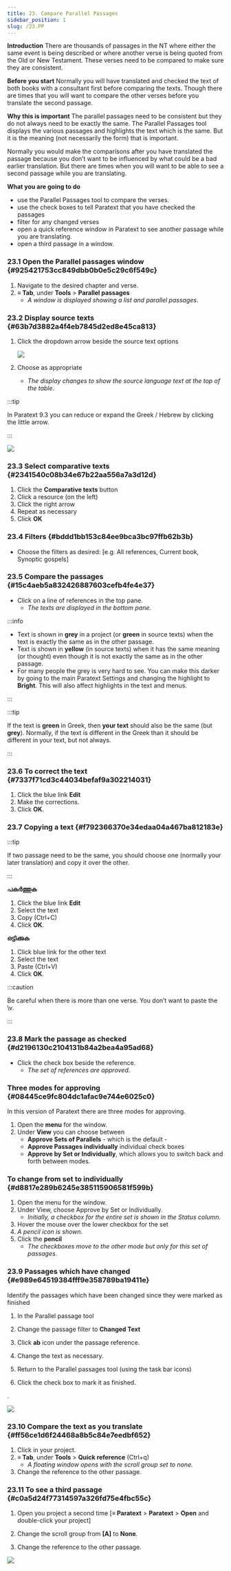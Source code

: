 ```yaml
---
title: 23. Compare Parallel Passages
sidebar_position: 1
slug: /23.PP
---
```




**Introduction** There are thousands of passages in the NT where either the same event is being described or where another verse is being quoted from the Old or New Testament. These verses need to be compared to make sure they are consistent.


**Before you start** Normally you will have translated and checked the text of both books with a consultant first before comparing the texts. Though there are times that you will want to compare the other verses before you translate the second passage.


**Why this is important** The parallel passages need to be consistent but they do not always need to be exactly the same. The Parallel Passages tool displays the various passages and highlights the text which is the same. But it is the meaning (not necessarily the form) that is important.


Normally you would make the comparisons after you have translated the passage because you don’t want to be influenced by what could be a bad earlier translation. But there are times when you will want to be able to see a second passage while you are translating.


**What you are going to do**

- use the Parallel Passages tool to compare the verses.
- use the check boxes to tell Paratext that you have checked the passages
- filter for any changed verses
- open a quick reference window in Paratext to see another passage while you are translating.
- open a third passage in a window.

### 23.1 Open the Parallel passages window {#925421753cc849dbb0b0e5c29c6f549c}

1. Navigate to the desired chapter and verse.
1. **≡ Tab**, under **Tools** &gt; **Parallel passages**
    - _A window is displayed showing a list and parallel passages_.

### 23.2 Display source texts {#63b7d3882a4f4eb7845d2ed8e45ca813}

1. Click the dropdown arrow beside the source text options

    ![](./586542551.png)

1. Choose as appropriate
    - _The display changes to show the source language text at the top of the table._

:::tip

In Paratext 9.3 you can reduce or expand the Greek / Hebrew by clicking the little arrow.

:::




![](./406509394.png)


### 23.3 Select comparative texts {#2341540c08b34e67b22aa556a7a3d12d}

1. Click the **Comparative texts** button
1. Click a resource (on the left)
1. Click the right arrow
1. Repeat as necessary
1. Click **OK**

### 23.4 Filters {#bddd1bb153c84ee9bca3bc97ffb62b3b}

- Choose the filters as desired: [e.g. All references, Current book, Synoptic gospels]

### 23.5 Compare the passages {#15c4aeb5a832426887603cefb4fe4e37}

- Click on a line of references in the top pane.
    - _The texts are displayed in the bottom pane._

:::info

- Text is shown in **grey** in a project (or **green** in source texts) when the text is exactly the same as in the other passage.
- Text is shown in **yellow** (in source texts) when it has the same meaning (or thought) even though it is not exactly the same as in the other passage.
- For many people the grey is very hard to see. You can make this darker by going to the main Paratext Settings and changing the highlight to **Bright**. This will also affect highlights in the text and menus.

:::


:::tip

If the text is **green** in Greek, then **your text** should also be the same (but **grey**). Normally, if the text is different in the Greek than it should be different in your text, but not always.

:::




### 23.6 To correct the text {#7337f71cd3c44034befaf9a302214031}

1. Click the blue link **Edit**
1. Make the corrections.
1. Click **OK**.

### 23.7 Copying a text {#f792366370e34edaa04a467ba812183e}


:::tip

If two passage need to be the same, you should choose one (normally your later translation) and copy it over the other.

:::




**പകര്‍ത്തുക**

1. Click the blue link **Edit**
1. Select the text
1. Copy (Ctrl+C)
1. Click **OK**.

**ഒട്ടിക്കുക**

1. Click blue link for the other text
1. Select the text
1. Paste (Ctrl+V)
1. Click **OK**.

:::caution

Be careful when there is more than one verse. You don’t want to paste the \v.

:::




### 23.8 Mark the passage as checked {#d2196130c2104131b84a2bea4a95ad68}

- Click the check box beside the reference.
    - _The set of references are approved_.

### Three modes for approving {#08445ce9fc804dc1afac9e744e6025c0}


In this version of Paratext there are three modes for approving.

1. Open the **menu** for the window.
1. Under **View** you can choose between
    - **Approve Sets of Parallels** - which is the default -
    - **Approve Passages individually** individual check boxes
    - **Approve by Set or Individually**, which allows you to switch back and forth between modes.

### To change from set to individually {#d8817e289b6245e385115906581f599b}

1. Open the menu for the window.
1. Under View, choose Approve by Set or Individually.
    - _Initially, a checkbox for the entire set is shown in the Status column_.
1. Hover the mouse over the lower checkbox for the set
1. _A pencil icon is shown_.
1. Click the **pencil**
    - _The checkboxes move to the other mode but only for this set of passages._

### 23.9 Passages which have changed {#e989e64519384fff9e358789ba19411e}


Identify the passages which have been changed since they were marked as finished


<div class='notion-row'>
<div class='notion-column' style={{width: 'calc((100% - (min(32px, 4vw) * 1)) * 0.5)'}}>

1. In the Parallel passage tool

1. Change the passage filter to **Changed Text**

1. Click **ab** icon under the passage reference.

1. Change the text as necessary.

1. Return to the Parallel passages tool (using the task bar icons)

1. Click the check box to mark it as finished.

</div><div className='notion-spacer'></div>

<div class='notion-column' style={{width: 'calc((100% - (min(32px, 4vw) * 1)) * 0.5)'}}>

.

![](./1103066999.png)

</div><div className='notion-spacer'></div>
</div>

### 23.10 Compare the text as you translate {#ff56ce1d6f24468a8b5c84e7eedbf652}

1. Click in your project.
1. **≡ Tab**, under **Tools** &gt; **Quick reference** (Ctrl+q)
    - _A floating_ _window_ _opens with the scroll group set to none._
1. Change the reference to the other passage.

### 23.11 To see a third passage {#c0a5d24f77314597a326fd75e4fbc55c}


<div class='notion-row'>
<div class='notion-column' style={{width: 'calc((100% - (min(32px, 4vw) * 1)) * 0.5)'}}>

1. Open you project a second time [**≡ Paratext** > **Paratext** > **Open** and double-click your project]

1. Change the scroll group from **[A]** to **None**.

1. Change the reference to the other passage.

</div><div className='notion-spacer'></div>

<div class='notion-column' style={{width: 'calc((100% - (min(32px, 4vw) * 1)) * 0.5)'}}>

![](./1458375744.png)

</div><div className='notion-spacer'></div>
</div>

